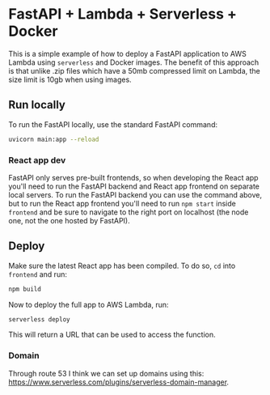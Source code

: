 # FastAPI + Lambda + Serverless + Docker

This is a simple example of how to deploy a FastAPI application to AWS Lambda using `serverless` and Docker images. The benefit of this approach is that unlike .zip files which have a 50mb compressed limit on Lambda, the size limit is 10gb when using images. 

## Run locally

To run the FastAPI locally, use the standard FastAPI command:

```bash
uvicorn main:app --reload
```

### React app dev

FastAPI only serves pre-built frontends, so when developing the React app you'll need to run the FastAPI backend and React app frontend on separate local servers. To run the FastAPI backend you can use the command above, but to run the React app frontend you'll need to run `npm start` inside `frontend` and be sure to navigate to the right port on localhost (the node one, not the one hosted by FastAPI).

## Deploy

Make sure the latest React app has been compiled. To do so, `cd` into `frontend` and run:

```bash
npm build
```

Now to deploy the full app to AWS Lambda, run:

```bash
serverless deploy
```

This will return a URL that can be used to access the function.

### Domain

Through route 53 I think we can set up domains using this: https://www.serverless.com/plugins/serverless-domain-manager.